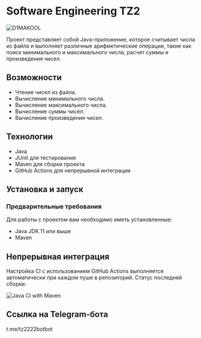 # Software Engineering TZ2

![D1MAKOOL](https://github.com/nykval/tz2/assets/168120246/8bdb37e8-a98c-4f03-9894-b2d52850c882)


Проект представляет собой Java-приложение, которое считывает числа из файла и выполняет различные арифметические операции, такие как поиск минимального и максимального числа, расчет суммы и произведения чисел.

## Возможности

- Чтение чисел из файла.
- Вычисление минимального числа.
- Вычисление максимального числа.
- Вычисление суммы чисел.
- Вычисление произведения чисел.

## Технологии

- Java
- JUnit для тестирования
- Maven для сборки проекта
- GitHub Actions для непрерывной интеграции

## Установка и запуск

### Предварительные требования

Для работы с проектом вам необходимо иметь установленные:
- Java JDK 11 или выше
- Maven

## Непрерывная интеграция

Настройка CI с использованием GitHub Actions выполняется автоматически при каждом пуше в репозиторий. Статус последней сборки:

![Java CI with Maven](https://github.com/Keb4boy/Software-Engenering-TZ2/actions/workflows/java.yaml/badge.svg)

## Ссылка на Telegram-бота

t.me/tz2222botbot

